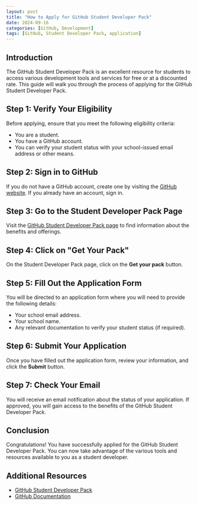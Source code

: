 ```yaml
---
layout: post
title: "How to Apply for GitHub Student Developer Pack"
date: 2024-09-16
categories: [GitHub, Development]
tags: [GitHub, Student Developer Pack, application]
---
```


## Introduction

The GitHub Student Developer Pack is an excellent resource for students to access various development tools and services for free or at a discounted rate. This guide will walk you through the process of applying for the GitHub Student Developer Pack.

## Step 1: Verify Your Eligibility

Before applying, ensure that you meet the following eligibility criteria:

- You are a student.
- You have a GitHub account.
- You can verify your student status with your school-issued email address or other means.

## Step 2: Sign in to GitHub

If you do not have a GitHub account, create one by visiting the [GitHub website](https://github.com/). If you already have an account, sign in.

## Step 3: Go to the Student Developer Pack Page

Visit the [GitHub Student Developer Pack page](https://education.github.com/pack) to find information about the benefits and offerings.

## Step 4: Click on "Get Your Pack"

On the Student Developer Pack page, click on the **Get your pack** button.

## Step 5: Fill Out the Application Form

You will be directed to an application form where you will need to provide the following details:

- Your school email address.
- Your school name.
- Any relevant documentation to verify your student status (if required).

## Step 6: Submit Your Application

Once you have filled out the application form, review your information, and click the **Submit** button.

## Step 7: Check Your Email

You will receive an email notification about the status of your application. If approved, you will gain access to the benefits of the GitHub Student Developer Pack.

## Conclusion

Congratulations! You have successfully applied for the GitHub Student Developer Pack. You can now take advantage of the various tools and resources available to you as a student developer.

## Additional Resources

- [GitHub Student Developer Pack](https://education.github.com/pack)
- [GitHub Documentation](https://docs.github.com/)

